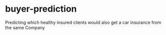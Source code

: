 # buyer-prediction
Predicting which healthy insured clients would also get a car insurance from the same Company
